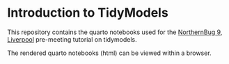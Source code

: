 # Introduction to TidyModels
This repository contains the quarto notebooks used for the [NorthernBug 9, Liverpool](https://northernbug.github.io/northernbug9) pre-meeting tutorial on tidymodels.

The rendered quarto notebooks (html) can be viewed within a browser.
